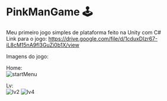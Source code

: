 # PinkManGame :joystick:
Meu primeiro jogo simples de plataforma feito na Unity com C# <br />
Link para o jogo: https://drive.google.com/file/d/1cduxDIzr67-iL8cM15nA9fl3GuZi0b1X/view <br />

Imagens do jogo: <br />

Home: <br />
![startMenu](https://user-images.githubusercontent.com/77746344/191577350-8ee0935a-c986-45fe-9cc0-cfbed6719f82.PNG)

Lv: <br />
![lv2](https://user-images.githubusercontent.com/77746344/191577342-debbbb2a-18ba-442f-b0f9-20745f430fb5.PNG)
![lv4](https://user-images.githubusercontent.com/77746344/191577346-498e8920-e51b-4367-a5c8-2b9027edf197.PNG)

